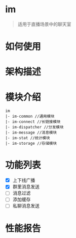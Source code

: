 # im
> 适用于直播场景中的聊天室
> 
# 如何使用

# 架构描述

# 模块介绍
```
im
|- im-common //通用模块 
|- im-connect //长链接模块
|- im-dispatcher //分发模块
|- im-message //消息模块
|- im-stat //统计模块
|- im-storage //存储模块
```
# 功能列表

 - [x] 上下线广播
 - [x] 群里消息发送
 - [ ] 消息过滤
 - [ ] 添加缓存
 - [ ] 私聊消息发送
# 性能报告
